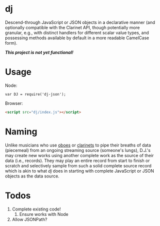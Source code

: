 # dj

Descend-through JavaScript or JSON objects in a declarative manner (and optionally compatible with the Clarinet API, though potentially more granular, e.g., with distinct handlers for different scalar value types, and possessing methods available by default in a more readable CamelCase form).

***This project is not yet functional!***

# Usage

Node:

```
var DJ = require('dj-json');
```

Browser:

```html
<script src="dj/index.js"></script>
```

# Naming

Unlike musicians who use [oboes](http://oboejs.com/) or [clarinets](https://github.com/dscape/clarinet/) to pipe their breaths of data (piecemeal) from an ongoing streaming source (someone's lungs), D.J.'s may create new works using another complete work as the source of their data (i.e., records). They may play an entire record from start to finish or scratch and selectively sample from such a solid complete source record which is akin to what *dj* does in starting with complete JavaScript or JSON objects as the data source.

# Todos

1. Complete existing code!
    1. Ensure works with Node
1. Allow JSONPath?
